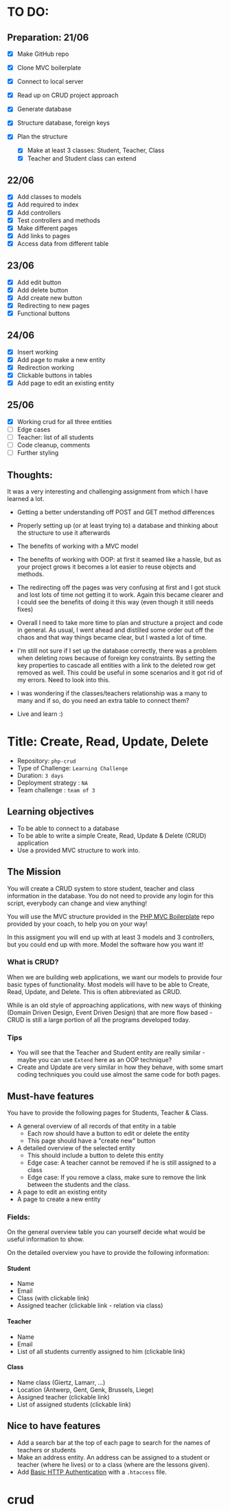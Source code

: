 # TO DO:
## Preparation: 21/06
- [x] Make GitHub repo
- [x] Clone MVC boilerplate
- [x] Connect to local server
  
- [x] Read up on CRUD project approach
- [x] Generate database
- [x] Structure database, foreign keys 
  
- [x] Plan the structure
  - [x] Make at least 3 classes: Student, Teacher, Class
  - [x] Teacher and Student class can extend

## 22/06
- [x] Add classes to models
- [x] Add required to index
- [x] Add controllers
- [x] Test controllers and methods
- [x] Make different pages 
- [x] Add links to pages  
- [x] Access data from different table

## 23/06
- [x] Add edit button
- [x] Add delete button
- [x] Add create new button
- [x] Redirecting to new pages
- [x] Functional buttons

## 24/06
- [x] Insert working
- [x] Add page to make a new entity  
- [x] Redirection working  
- [x] Clickable buttons in tables
- [x] Add page to edit an existing entity

## 25/06
- [x] Working crud for all three entities
- [ ] Edge cases
- [ ] Teacher: list of all students
- [ ] Code cleanup, comments
- [ ] Further styling

## Thoughts:
It was a very interesting and challenging assignment from which I have learned a lot.
- Getting a better understanding off POST and GET method differences
- Properly setting up (or at least trying to) a database and thinking about the structure to use it afterwards
- The benefits of working with a MVC model
- The benefits of working with OOP: at first it seamed like a hassle, but as your project grows it becomes a lot easier to reuse objects and methods.
- The redirecting off the pages was very confusing at first and I got stuck and lost lots of time not getting it to work. 
Again this became clearer and I could see the benefits of doing it this way (even though it still needs fixes)

- Overall I need to take more time to plan and structure a project and code in general. As usual, I went ahead and distilled some order out off the chaos and that way things became clear, but I wasted a lot of time.
- I'm still not sure if I set up the database correctly, there was a problem when deleting rows because of foreign key constraints. By setting the key properties to cascade all entities with a link to the deleted row get removed as well. This could be useful in some scenarios and it got rid of my errors. Need to look into this.
- I was wondering if the classes/teachers relationship was a many to many and if so, do you need an extra table to connect them?

- Live and learn :)


 

# Title: Create, Read, Update, Delete

- Repository: `php-crud`
- Type of Challenge: `Learning Challenge`
- Duration: `3 days`
- Deployment strategy : `NA`
- Team challenge : `team of 3`

## Learning objectives
- To be able to connect to a database
- To be able to write a simple Create, Read, Update & Delete (CRUD) application
- Use a provided MVC structure to work into.

## The Mission
You will create a CRUD system to store student, teacher and class information in the database.
You do not need to provide any login for this script, everybody can change and view anything!

You will use the MVC structure provided in the [PHP MVC Boilerplate](https://github.com/becodeorg/php-mvc-boilerplate) repo provided by your coach, to help you on your way!

In this assigment you will end up with at least 3 models and 3 controllers, but you could end up with more. Model the software how you want it!

### What is CRUD?
When we are building web applications, we want our models to provide four basic types of functionality. Most models will have to be able to Create, Read, Update, and Delete. This is often abbreviated as CRUD.

While is an old style of approaching applications, with new ways of thinking (Domain Driven Design, Event Driven Design) that are more flow based - CRUD is still a large portion of all the programs developed today.

### Tips
- You will see that the Teacher and Student entity are really similar - maybe you can use `Extend` here as an OOP technique?
- Create and Update are very similar in how they behave, with some smart coding techniques you could use almost the same code for both pages.

## Must-have features
You have to provide the following pages for Students, Teacher & Class.

- A general overview of all records of that entity in a table
    * Each row should have a button to edit or delete the entity
    * This page should have a "create new" button
- A detailed overview of the selected entity
    * This should include a button to delete this entity
    * Edge case: A teacher cannot be removed if he is still assigned to a class
    * Edge case: If you remove a class, make sure to remove the link between the students and the class.
- A page to edit an existing entity
- A page to create a new entity

### Fields:
On the general overview table you can yourself decide what would be useful information to show.

On the detailed overview you have to provide the following information:

#### Student
- Name
- Email
- Class (with clickable link)
- Assigned teacher (clickable link - relation via class)

#### Teacher
- Name
- Email
- List of all students currently assigned to him (clickable link)
 
#### Class 
- Name class (Giertz, Lamarr, ...)
- Location (Antwerp, Gent, Genk, Brussels, Liege)
- Assigned teacher (clickable link)
- List of assigned students (clickable link)

## Nice to have features
- Add a search bar at the top of each page to search for the names of teachers or students
- Make an address entity. An address can be assigned to a student or teacher (where he lives) or to a class (where are the lessons given).
- Add [Basic HTTP Authentication](https://www.lifewire.com/password-protect-single-file-with-htaccess-3467922) with a `.htaccess` file.
# crud
